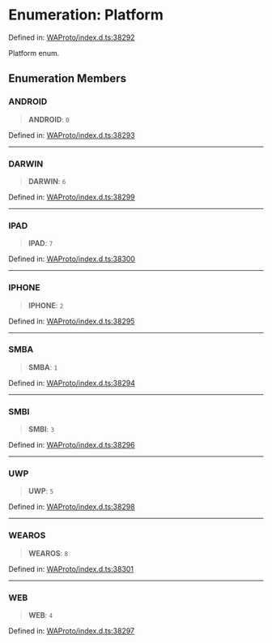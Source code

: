 # Enumeration: Platform

Defined in: [WAProto/index.d.ts:38292](https://github.com/Fokusdotid/bail/blob/3bcafd64e13ba51a595ace0ee7bd2c9c52ab1814/WAProto/index.d.ts#L38292)

Platform enum.

## Enumeration Members

### ANDROID

> **ANDROID**: `0`

Defined in: [WAProto/index.d.ts:38293](https://github.com/Fokusdotid/bail/blob/3bcafd64e13ba51a595ace0ee7bd2c9c52ab1814/WAProto/index.d.ts#L38293)

***

### DARWIN

> **DARWIN**: `6`

Defined in: [WAProto/index.d.ts:38299](https://github.com/Fokusdotid/bail/blob/3bcafd64e13ba51a595ace0ee7bd2c9c52ab1814/WAProto/index.d.ts#L38299)

***

### IPAD

> **IPAD**: `7`

Defined in: [WAProto/index.d.ts:38300](https://github.com/Fokusdotid/bail/blob/3bcafd64e13ba51a595ace0ee7bd2c9c52ab1814/WAProto/index.d.ts#L38300)

***

### IPHONE

> **IPHONE**: `2`

Defined in: [WAProto/index.d.ts:38295](https://github.com/Fokusdotid/bail/blob/3bcafd64e13ba51a595ace0ee7bd2c9c52ab1814/WAProto/index.d.ts#L38295)

***

### SMBA

> **SMBA**: `1`

Defined in: [WAProto/index.d.ts:38294](https://github.com/Fokusdotid/bail/blob/3bcafd64e13ba51a595ace0ee7bd2c9c52ab1814/WAProto/index.d.ts#L38294)

***

### SMBI

> **SMBI**: `3`

Defined in: [WAProto/index.d.ts:38296](https://github.com/Fokusdotid/bail/blob/3bcafd64e13ba51a595ace0ee7bd2c9c52ab1814/WAProto/index.d.ts#L38296)

***

### UWP

> **UWP**: `5`

Defined in: [WAProto/index.d.ts:38298](https://github.com/Fokusdotid/bail/blob/3bcafd64e13ba51a595ace0ee7bd2c9c52ab1814/WAProto/index.d.ts#L38298)

***

### WEAROS

> **WEAROS**: `8`

Defined in: [WAProto/index.d.ts:38301](https://github.com/Fokusdotid/bail/blob/3bcafd64e13ba51a595ace0ee7bd2c9c52ab1814/WAProto/index.d.ts#L38301)

***

### WEB

> **WEB**: `4`

Defined in: [WAProto/index.d.ts:38297](https://github.com/Fokusdotid/bail/blob/3bcafd64e13ba51a595ace0ee7bd2c9c52ab1814/WAProto/index.d.ts#L38297)
